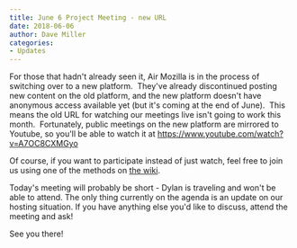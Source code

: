 ```yaml
---
title: June 6 Project Meeting - new URL
date: 2018-06-06
author: Dave Miller
categories:
- Updates
---
```

For those that hadn't already seen it, Air Mozilla is in the process of
switching over to a new platform.  They've already discontinued posting
new content on the old platform, and the new platform doesn't have
anonymous access available yet (but it's coming at the end of June). 
This means the old URL for watching our meetings live isn't going to
work this month.  Fortunately, public meetings on the new platform are
mirrored to Youtube, so you'll be able to watch it at
<https://www.youtube.com/watch?v=A7OC8CXMGyo>

Of course, if you want to participate instead of just watch, feel free
to join us using one of the methods on [the
wiki](https://wiki.mozilla.org/Bugzilla:Meetings).

Today's meeting will probably be short - Dylan is traveling and won't be
able to attend. The only thing currently on the agenda is an update on
our hosting situation. If you have anything else you'd like to discuss,
attend the meeting and ask\!

See you there\!
